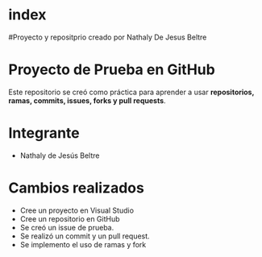 
# index
#Proyecto y repositprio creado por Nathaly De Jesus Beltre 

# Proyecto de Prueba en GitHub

Este repositorio se creó como práctica para aprender a usar **repositorios, ramas, commits, issues, forks y pull requests**.

# Integrante
- Nathaly de Jesús Beltre 

# Cambios realizados
- Cree un proyecto en Visual Studio
- Cree un repositorio en GitHub
- Se creó un issue de prueba.
- Se realizó un commit y un pull request.
- Se implemento el uso de ramas y fork 

